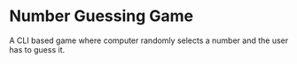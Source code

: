 # Number Guessing Game

A CLI based game where computer randomly selects a number and the user has to guess it.